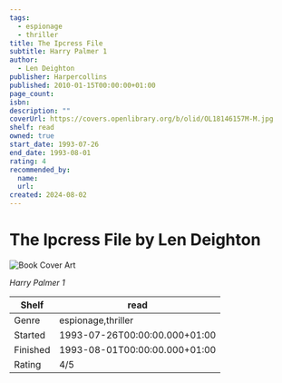 ```yaml
---
tags:
  - espionage
  - thriller
title: The Ipcress File
subtitle: Harry Palmer 1
author:
  - Len Deighton
publisher: Harpercollins
published: 2010-01-15T00:00:00+01:00
page_count:
isbn:
description: ""
coverUrl: https://covers.openlibrary.org/b/olid/OL18146157M-M.jpg
shelf: read
owned: true
start_date: 1993-07-26
end_date: 1993-08-01
rating: 4
recommended_by:
  name:
  url:
created: 2024-08-02
---
```


# The Ipcress File by Len Deighton

![Book Cover Art](https://covers.openlibrary.org/b/olid/OL18146157M-M.jpg)

_Harry Palmer 1_

| Shelf | read |
| --- | --- |
| Genre | espionage,thriller |
| Started | 1993-07-26T00:00:00.000+01:00 |
| Finished | 1993-08-01T00:00:00.000+01:00 |
| Rating | 4/5 |

